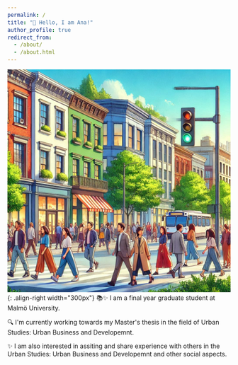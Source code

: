 ```yaml
---
permalink: /
title: "👋 Hello, I am Ana!"
author_profile: true
redirect_from: 
  - /about/
  - /about.html
---
```





![Illustration of combining vision and language modalities](/images/image_to_text_vis..png){: .align-right width="300px"}
📚✨ I am a final year graduate student at Malmö University.

🔍 I'm currently working towards my Master's thesis in the field of Urban Studies: Urban Business and Developemnt.

✨ I am also interested in assiting and share experience with others in the Urban Studies: Urban Business and Developemnt and other social aspects. 
